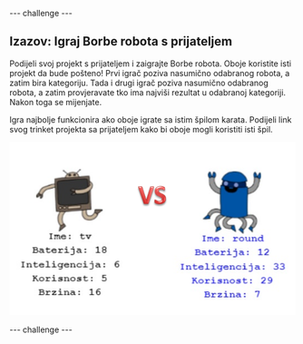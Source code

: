 \--- challenge \---

## Izazov: Igraj Borbe robota s prijateljem

Podijeli svoj projekt s prijateljem i zaigrajte Borbe robota. Oboje koristite isti projekt da bude pošteno! Prvi igrač poziva nasumično odabranog robota, a zatim bira kategoriju. Tada i drugi igrač poziva nasumično odabranog robota, a zatim provjeravate tko ima najviši rezultat u odabranoj kategoriji. Nakon toga se mijenjate.

Igra najbolje funkcionira ako oboje igrate sa istim špilom karata. Podijeli link svog trinket projekta sa prijateljem kako bi oboje mogli koristiti isti špil.

![screenshot](images/robotrumps-play.png)

\--- challenge \---